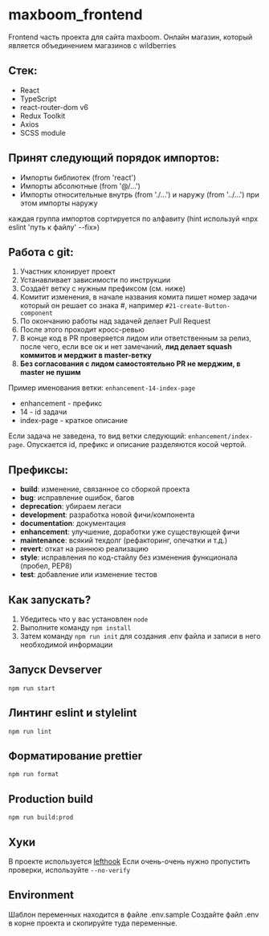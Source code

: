 # maxboom_frontend

Frontend часть проекта для сайта maxboom. Онлайн магазин, который является объединением магазинов с wildberries

## Стек:

- React
- TypeScript
- react-router-dom v6
- Redux Toolkit
- Axios
- SCSS module

## Принят следующий порядок импортов:

- Импорты библиотек (from 'react')
- Импорты абсолютные (from '@/...')
- Импорты относительные внутрь (from './...') и наружу (from '../...') при этом импорты наружу

каждая группа импортов сортируется по алфавиту (hint используй «npx eslint 'путь к файлу' --fix»)

## Работа с git:

1. Участник клонирует проект
2. Устанавливает зависимости по инструкции
3. Создаёт ветку с нужным префиксом (см. ниже)
4. Комитит изменения, в начале названия комита пишет номер задачи который он
   решает со знака #, например `#21-create-Button-component`
5. По окончанию работы над задачей делает Pull Request
6. После этого проходит кросс-ревью
7. В конце код в PR проверяется лидом или ответственным за релиз, после чего,
   если все ок и нет замечаний, **лид делает
   squash коммитов и мерджит в master-ветку**
8. **Без согласования с лидом самостоятельно PR не мерджим, в master не пушим**

Пример именования ветки: `enhancement-14-index-page`

- enhancement - префикс
- 14 - id задачи
- index-page - краткое описание

Если задача не заведена, то вид ветки следующий: `enhancement/index-page`.
Опускается id, префикс и описание разделяются косой чертой.

## Префиксы:

- **build**: изменение, связанное со сборкой проекта
- **bug**: исправление ошибок, багов
- **deprecation**: убираем легаси
- **development**: разработка новой фичи/компонента
- **documentation**: документация
- **enhancement**: улучшение, доработки уже существующей фичи
- **maintenance**: всякий техдолг (рефакторинг, опечатки и т.д.)
- **revert**: откат на раннюю реализацию
- **style**: исправления по код-стайлу без изменения функционала (пробел, PEP8)
- **test**: добавление или изменение тестов

## Как запускать?

1. Убедитесь что у вас установлен `node`
2. Выполните команду `npm install`
3. Затем команду `npm run init` для создания .env файла и записи в него необходимой информации

## Запуск Devserver

`npm run start`

## Линтинг eslint и stylelint

`npm run lint`

## Форматирование prettier

`npm run format`

## Production build

`npm run build:prod`


## Хуки

В проекте используется [lefthook](https://github.com/evilmartians/lefthook)
Если очень-очень нужно пропустить проверки, используйте `--no-verify`

## Environment

Шаблон переменных находится в файле .env.sample
Создайте файл .env в корне проекта и скопируйте туда переменные.
